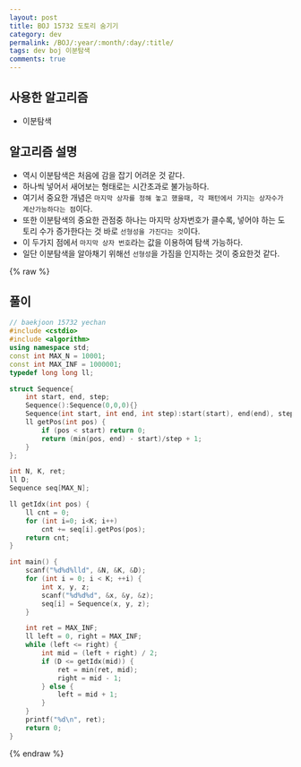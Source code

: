 ```yaml
---
layout: post
title: BOJ 15732 도토리 숨기기
category: dev
permalink: /BOJ/:year/:month/:day/:title/
tags: dev boj 이분탐색
comments: true
---
```

## 사용한 알고리즘
- 이분탐색

## 알고리즘 설명
- 역시 이분탐색은 처음에 감을 잡기 어려운 것 같다.
- 하나씩 넣어서 새어보는 형태로는 시간초과로 불가능하다.
- 여기서 중요한 개념은 `마지막 상자를 정해 놓고 했을때, 각 패턴에서 가지는 상자수가 계산가능하다는 점`이다.
- 또한 이분탐색의 중요한 관점중 하나는 마지막 상자번호가 클수록, 넣어야 하는 도토리 수가 증가한다는 것 바로 `선형성을 가진다는 것`이다.
- 이 두가지 점에서 `마지막 상자 번호`라는 값을 이용하여 탐색 가능하다.
- 일단 이분탐색을 알아채기 위해선 `선형성`을 가짐을 인지하는 것이 중요한것 같다.

{% raw %}
## 풀이
```c++
// baekjoon 15732 yechan
#include <cstdio>
#include <algorithm>
using namespace std;
const int MAX_N = 10001;
const int MAX_INF = 1000001;
typedef long long ll;

struct Sequence{
    int start, end, step;
    Sequence():Sequence(0,0,0){}
    Sequence(int start, int end, int step):start(start), end(end), step(step){}
    ll getPos(int pos) {
        if (pos < start) return 0;
        return (min(pos, end) - start)/step + 1;
    }
};

int N, K, ret;
ll D;
Sequence seq[MAX_N];

ll getIdx(int pos) {
    ll cnt = 0;
    for (int i=0; i<K; i++)
        cnt += seq[i].getPos(pos);
    return cnt;
}

int main() {
    scanf("%d%d%lld", &N, &K, &D);
    for (int i = 0; i < K; ++i) {
        int x, y, z;
        scanf("%d%d%d", &x, &y, &z);
        seq[i] = Sequence(x, y, z);
    }

    int ret = MAX_INF;
    ll left = 0, right = MAX_INF;
    while (left <= right) {
        int mid = (left + right) / 2;
        if (D <= getIdx(mid)) {
            ret = min(ret, mid);
            right = mid - 1;
        } else {
            left = mid + 1;
        }
    }
    printf("%d\n", ret);
    return 0;
}
```
{% endraw %}
